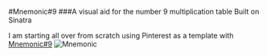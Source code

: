 #Mnemonic#9
###A visual aid for the number 9 multiplication table
Built on Sinatra

I am starting all over from scratch using Pinterest as a template with [Mnemonic#9](http://mnemonic9.herokuapp.com/)
![Mnemonic](https://github.com/helenemartin/filmwerkplaats/blob/master/app/public/images/anima.gif  "Viktor Sklovsky")
